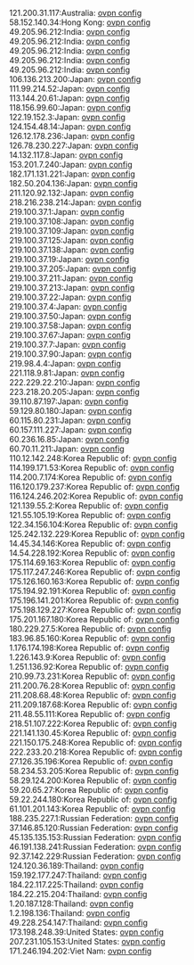 121.200.31.117:Australia: [ovpn config](vpn/121_200_31_117.ovpn)  
58.152.140.34:Hong Kong: [ovpn config](vpn/58_152_140_34.ovpn)  
49.205.96.212:India: [ovpn config](vpn/49_205_96_212.ovpn)  
49.205.96.212:India: [ovpn config](vpn/49_205_96_212.ovpn)  
49.205.96.212:India: [ovpn config](vpn/49_205_96_212.ovpn)  
49.205.96.212:India: [ovpn config](vpn/49_205_96_212.ovpn)  
49.205.96.212:India: [ovpn config](vpn/49_205_96_212.ovpn)  
106.136.213.200:Japan: [ovpn config](vpn/106_136_213_200.ovpn)  
111.99.214.52:Japan: [ovpn config](vpn/111_99_214_52.ovpn)  
113.144.20.61:Japan: [ovpn config](vpn/113_144_20_61.ovpn)  
118.156.99.60:Japan: [ovpn config](vpn/118_156_99_60.ovpn)  
122.19.152.3:Japan: [ovpn config](vpn/122_19_152_3.ovpn)  
124.154.48.14:Japan: [ovpn config](vpn/124_154_48_14.ovpn)  
126.12.178.236:Japan: [ovpn config](vpn/126_12_178_236.ovpn)  
126.78.230.227:Japan: [ovpn config](vpn/126_78_230_227.ovpn)  
14.132.117.8:Japan: [ovpn config](vpn/14_132_117_8.ovpn)  
153.201.7.240:Japan: [ovpn config](vpn/153_201_7_240.ovpn)  
182.171.131.221:Japan: [ovpn config](vpn/182_171_131_221.ovpn)  
182.50.204.136:Japan: [ovpn config](vpn/182_50_204_136.ovpn)  
211.120.92.132:Japan: [ovpn config](vpn/211_120_92_132.ovpn)  
218.216.238.214:Japan: [ovpn config](vpn/218_216_238_214.ovpn)  
219.100.37.1:Japan: [ovpn config](vpn/219_100_37_1.ovpn)  
219.100.37.108:Japan: [ovpn config](vpn/219_100_37_108.ovpn)  
219.100.37.109:Japan: [ovpn config](vpn/219_100_37_109.ovpn)  
219.100.37.125:Japan: [ovpn config](vpn/219_100_37_125.ovpn)  
219.100.37.138:Japan: [ovpn config](vpn/219_100_37_138.ovpn)  
219.100.37.19:Japan: [ovpn config](vpn/219_100_37_19.ovpn)  
219.100.37.205:Japan: [ovpn config](vpn/219_100_37_205.ovpn)  
219.100.37.211:Japan: [ovpn config](vpn/219_100_37_211.ovpn)  
219.100.37.213:Japan: [ovpn config](vpn/219_100_37_213.ovpn)  
219.100.37.22:Japan: [ovpn config](vpn/219_100_37_22.ovpn)  
219.100.37.4:Japan: [ovpn config](vpn/219_100_37_4.ovpn)  
219.100.37.50:Japan: [ovpn config](vpn/219_100_37_50.ovpn)  
219.100.37.58:Japan: [ovpn config](vpn/219_100_37_58.ovpn)  
219.100.37.67:Japan: [ovpn config](vpn/219_100_37_67.ovpn)  
219.100.37.7:Japan: [ovpn config](vpn/219_100_37_7.ovpn)  
219.100.37.90:Japan: [ovpn config](vpn/219_100_37_90.ovpn)  
219.98.4.4:Japan: [ovpn config](vpn/219_98_4_4.ovpn)  
221.118.9.81:Japan: [ovpn config](vpn/221_118_9_81.ovpn)  
222.229.22.210:Japan: [ovpn config](vpn/222_229_22_210.ovpn)  
223.218.20.205:Japan: [ovpn config](vpn/223_218_20_205.ovpn)  
39.110.87.197:Japan: [ovpn config](vpn/39_110_87_197.ovpn)  
59.129.80.180:Japan: [ovpn config](vpn/59_129_80_180.ovpn)  
60.115.80.231:Japan: [ovpn config](vpn/60_115_80_231.ovpn)  
60.157.111.227:Japan: [ovpn config](vpn/60_157_111_227.ovpn)  
60.236.16.85:Japan: [ovpn config](vpn/60_236_16_85.ovpn)  
60.70.11.211:Japan: [ovpn config](vpn/60_70_11_211.ovpn)  
110.12.142.248:Korea Republic of: [ovpn config](vpn/110_12_142_248.ovpn)  
114.199.171.53:Korea Republic of: [ovpn config](vpn/114_199_171_53.ovpn)  
114.200.7.174:Korea Republic of: [ovpn config](vpn/114_200_7_174.ovpn)  
116.120.179.237:Korea Republic of: [ovpn config](vpn/116_120_179_237.ovpn)  
116.124.246.202:Korea Republic of: [ovpn config](vpn/116_124_246_202.ovpn)  
121.139.55.2:Korea Republic of: [ovpn config](vpn/121_139_55_2.ovpn)  
121.55.105.19:Korea Republic of: [ovpn config](vpn/121_55_105_19.ovpn)  
122.34.156.104:Korea Republic of: [ovpn config](vpn/122_34_156_104.ovpn)  
125.242.132.229:Korea Republic of: [ovpn config](vpn/125_242_132_229.ovpn)  
14.45.34.146:Korea Republic of: [ovpn config](vpn/14_45_34_146.ovpn)  
14.54.228.192:Korea Republic of: [ovpn config](vpn/14_54_228_192.ovpn)  
175.114.69.163:Korea Republic of: [ovpn config](vpn/175_114_69_163.ovpn)  
175.117.247.246:Korea Republic of: [ovpn config](vpn/175_117_247_246.ovpn)  
175.126.160.163:Korea Republic of: [ovpn config](vpn/175_126_160_163.ovpn)  
175.194.92.191:Korea Republic of: [ovpn config](vpn/175_194_92_191.ovpn)  
175.196.141.201:Korea Republic of: [ovpn config](vpn/175_196_141_201.ovpn)  
175.198.129.227:Korea Republic of: [ovpn config](vpn/175_198_129_227.ovpn)  
175.201.167.180:Korea Republic of: [ovpn config](vpn/175_201_167_180.ovpn)  
180.229.27.5:Korea Republic of: [ovpn config](vpn/180_229_27_5.ovpn)  
183.96.85.160:Korea Republic of: [ovpn config](vpn/183_96_85_160.ovpn)  
1.176.174.198:Korea Republic of: [ovpn config](vpn/1_176_174_198.ovpn)  
1.226.143.9:Korea Republic of: [ovpn config](vpn/1_226_143_9.ovpn)  
1.251.136.92:Korea Republic of: [ovpn config](vpn/1_251_136_92.ovpn)  
210.99.73.231:Korea Republic of: [ovpn config](vpn/210_99_73_231.ovpn)  
211.200.76.28:Korea Republic of: [ovpn config](vpn/211_200_76_28.ovpn)  
211.208.68.48:Korea Republic of: [ovpn config](vpn/211_208_68_48.ovpn)  
211.209.187.68:Korea Republic of: [ovpn config](vpn/211_209_187_68.ovpn)  
211.48.55.111:Korea Republic of: [ovpn config](vpn/211_48_55_111.ovpn)  
218.51.107.222:Korea Republic of: [ovpn config](vpn/218_51_107_222.ovpn)  
221.141.130.45:Korea Republic of: [ovpn config](vpn/221_141_130_45.ovpn)  
221.150.175.248:Korea Republic of: [ovpn config](vpn/221_150_175_248.ovpn)  
222.233.20.218:Korea Republic of: [ovpn config](vpn/222_233_20_218.ovpn)  
27.126.35.196:Korea Republic of: [ovpn config](vpn/27_126_35_196.ovpn)  
58.234.53.205:Korea Republic of: [ovpn config](vpn/58_234_53_205.ovpn)  
58.29.124.200:Korea Republic of: [ovpn config](vpn/58_29_124_200.ovpn)  
59.20.65.27:Korea Republic of: [ovpn config](vpn/59_20_65_27.ovpn)  
59.22.244.180:Korea Republic of: [ovpn config](vpn/59_22_244_180.ovpn)  
61.101.201.143:Korea Republic of: [ovpn config](vpn/61_101_201_143.ovpn)  
188.235.227.1:Russian Federation: [ovpn config](vpn/188_235_227_1.ovpn)  
37.146.85.120:Russian Federation: [ovpn config](vpn/37_146_85_120.ovpn)  
45.135.135.153:Russian Federation: [ovpn config](vpn/45_135_135_153.ovpn)  
46.191.138.241:Russian Federation: [ovpn config](vpn/46_191_138_241.ovpn)  
92.37.142.229:Russian Federation: [ovpn config](vpn/92_37_142_229.ovpn)  
124.120.36.189:Thailand: [ovpn config](vpn/124_120_36_189.ovpn)  
159.192.177.247:Thailand: [ovpn config](vpn/159_192_177_247.ovpn)  
184.22.117.225:Thailand: [ovpn config](vpn/184_22_117_225.ovpn)  
184.22.215.204:Thailand: [ovpn config](vpn/184_22_215_204.ovpn)  
1.20.187.128:Thailand: [ovpn config](vpn/1_20_187_128.ovpn)  
1.2.198.136:Thailand: [ovpn config](vpn/1_2_198_136.ovpn)  
49.228.254.147:Thailand: [ovpn config](vpn/49_228_254_147.ovpn)  
173.198.248.39:United States: [ovpn config](vpn/173_198_248_39.ovpn)  
207.231.105.153:United States: [ovpn config](vpn/207_231_105_153.ovpn)  
171.246.194.202:Viet Nam: [ovpn config](vpn/171_246_194_202.ovpn)  
